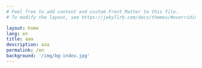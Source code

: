 ```yaml
---
# Feel free to add content and custom Front Matter to this file.
# To modify the layout, see https://jekyllrb.com/docs/themes/#overriding-theme-defaults

layout: home
lang: en
title: aaa
description: aaa
permalink: /en
background: '/img/bg-index.jpg'
---
```

